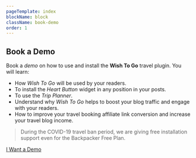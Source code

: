 ```yaml
---
pageTemplate: index
blockName: block
className: book-demo
order: 1
---
```


## Book a Demo

Book a _demo_ on how to use and install the **Wish To Go** travel plugin. You will learn:

- How _Wish To Go_ will be used by your readers.
- To install the _Heart Button_ widget in any position in your posts.
- To use the _Trip Planner_.
- Understand why _Wish To Go_ helps to boost your blog traffic and engage with your readers.
- How to improve your travel booking affiliate link conversion and increase your travel blog income.

> During the COVID-19 travel ban period, we are giving free installation support even for the Backpacker Free Plan.

[I Want a Demo](/contact/)